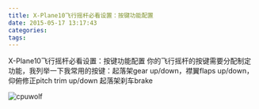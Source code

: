 ```yaml
---
title: X-Plane10飞行摇杆必看设置：按键功能配置
date: 2015-05-17 13:17:43
categories:
tags:
---
```





X-Plane10飞行摇杆必看设置：按键功能配置
你的飞行摇杆的按键需要分配制定功能，我列举一下我常用的按键：起落架gear up/down，襟翼flaps up/down，仰俯修正pitch trim up/down
起落架刹车brake

![cpuwolf](/images/data/attachment/201505/17/211420wj0vpddapaivcjg3.png)



